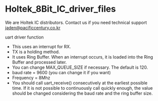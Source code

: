 # Holtek_8Bit_IC_driver_files

We are Holtek IC distributors.
Contact us if you need technical support
jaden@pacificcentury.co.kr

uart driver function
  - This uses an interrupt for RX.
  - TX is a holding method.
  - It uses Ring Buffer. When an interrupt occurs, it is loaded into the Ring Buffer and processed later.
  - You can change MAX_QUEUE_SIZE if necessary. The default is 120.
  - baud rate = 9600 (you can change it if you want)
  - Frequency = 8Mhz
  - You should call uart_receive() consecutively at the earliest possible time. If it is not possible to continuously call quickly enough, 
    the value should be changed considering the baud rate and the ring buffer size.

